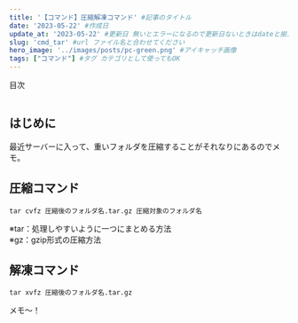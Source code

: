 ```yaml
---
title: '【コマンド】圧縮解凍コマンド' #記事のタイトル
date: '2023-05-22' #作成日
update_at: '2023-05-22' #更新日 無いとエラーになるので更新日ないときはdateと揃えてください。
slug: 'cmd_tar' #url ファイル名と合わせてください
hero_image: '../images/posts/pc-green.png' #アイキャッチ画像
tags: ["コマンド"] #タグ カテゴリとして使ってもOK
---
```


<div class="toc-title">目次</div>

```toc
```


## はじめに

最近サーバーに入って、重いフォルダを圧縮することがそれなりにあるのでメモ。


## 圧縮コマンド

```
tar cvfz 圧縮後のフォルダ名.tar.gz 圧縮対象のフォルダ名
```

※tar：処理しやすいように一つにまとめる方法<br>
※gz：gzip形式の圧縮方法

## 解凍コマンド

```
tar xvfz 圧縮後のフォルダ名.tar.gz
```

<div class="balloon">
  <div class="icon"></div>
  <div class="talk">
  メモ～！
  </div>
</div>
